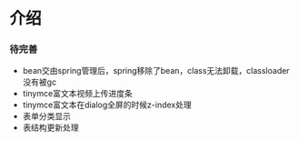 # 介绍
### 待完善
* bean交由spring管理后，spring移除了bean，class无法卸载，classloader没有被gc
* tinymce富文本视频上传进度条
* tinymce富文本在dialog全屏的时候z-index处理
* 表单分类显示
* 表结构更新处理